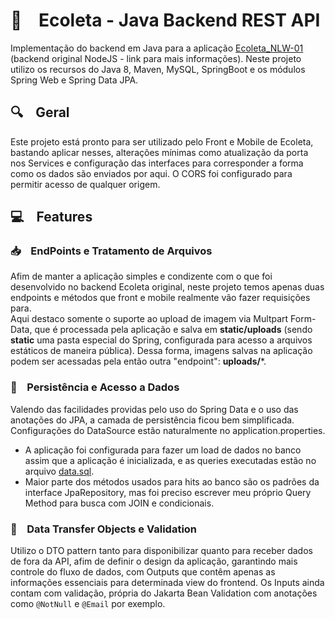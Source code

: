 # :star2: &nbsp;&nbsp; Ecoleta - Java Backend REST API

Implementação do backend em Java para a aplicação [Ecoleta_NLW-01](https://github.com/vrfvitor/Ecoleta_NLW-01) (backend original NodeJS - link para mais informações). Neste projeto utilizo os recursos do Java 8, Maven, MySQL, SpringBoot e os módulos Spring Web e Spring Data JPA.

## :mag: &nbsp;&nbsp; Geral

Este projeto está pronto para ser utilizado pelo Front e Mobile de Ecoleta, bastando aplicar nesses, alterações mínimas como atualização da porta nos Services e configuração das interfaces para corresponder a forma como os dados são enviados por aqui. O CORS foi configurado para permitir acesso de qualquer origem.

## :computer: &nbsp;&nbsp; Features

### :inbox_tray: &nbsp;&nbsp; EndPoints e Tratamento de Arquivos

Afim de manter a aplicação simples e condizente com o que foi desenvolvido no backend Ecoleta original, neste projeto temos apenas duas endpoints e métodos que front e mobile realmente vão fazer requisições para. <br/>
Aqui destaco somente o suporte ao upload de imagem via Multpart Form-Data, que é processada pela aplicação e salva em **static/uploads** (sendo **static** uma pasta especial do Spring, configurada para acesso a arquivos estáticos de maneira pública). Dessa forma, imagens salvas na aplicação podem ser acessadas pela então outra "endpoint": **uploads/***.

### :floppy_disk: &nbsp;&nbsp; Persistência e Acesso a Dados

Valendo das facilidades providas pelo uso do Spring Data e o uso das anotações do JPA, a camada de persistência ficou bem simplificada. Configurações do DataSource estão naturalmente no application.properties.
* A aplicação foi configurada para fazer um load de dados no banco assim que a aplicação é inicializada, e as queries executadas estão no arquivo [data.sql](src/main/resources/data.sql).
* Maior parte dos métodos usados para hits ao banco são os padrões da interface JpaRepository, mas foi preciso escrever meu próprio Query Method para busca com JOIN e condicionais.

### :closed_lock_with_key: &nbsp;&nbsp; Data Transfer Objects e Validation

Utilizo o DTO pattern tanto para disponibilizar quanto para receber dados de fora da API, afim de definir o design da aplicação, garantindo mais controle do fluxo de dados, com Outputs que contêm apenas as informações essenciais para determinada view do frontend. Os Inputs ainda contam com validação, própria do Jakarta Bean Validation com anotações como `@NotNull` e `@Email` por exemplo.
